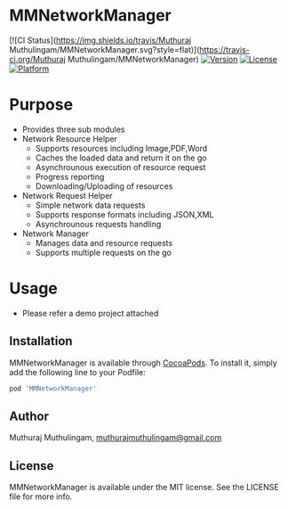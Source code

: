 # MMNetworkManager

[![CI Status](https://img.shields.io/travis/Muthuraj Muthulingam/MMNetworkManager.svg?style=flat)](https://travis-ci.org/Muthuraj Muthulingam/MMNetworkManager)
[![Version](https://img.shields.io/cocoapods/v/MMNetworkManager.svg?style=flat)](https://cocoapods.org/pods/MMNetworkManager)
[![License](https://img.shields.io/cocoapods/l/MMNetworkManager.svg?style=flat)](https://cocoapods.org/pods/MMNetworkManager)
[![Platform](https://img.shields.io/cocoapods/p/MMNetworkManager.svg?style=flat)](https://cocoapods.org/pods/MMNetworkManager)

# Purpose
 -  Provides three sub modules
 -  Network Resource Helper
      - Supports resources including Image,PDF,Word
      - Caches the loaded data and return it on the go
      - Asynchrounous execution of resource request
      - Progress reporting
      - Downloading/Uploading of resources
 -   Network Request Helper
      - Simple network data requests
      - Supports response formats including JSON,XML
      - Asynchrounous requests handling
 -  Network Manager
      - Manages data and resource requests
      - Supports multiple requests on the go

# Usage
 -  Please refer a demo project attached

## Installation

MMNetworkManager is available through [CocoaPods](https://cocoapods.org). To install
it, simply add the following line to your Podfile:

```ruby
pod 'MMNetworkManager'
```

## Author

Muthuraj Muthulingam, muthurajmuthulingam@gmail.com

## License

MMNetworkManager is available under the MIT license. See the LICENSE file for more info.
